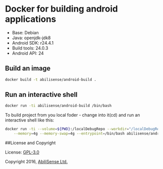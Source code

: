# Docker for building android applications

* Base: Debian 
* Java: openjdk-jdk8
* Android SDK: r24.4.1
* Build tools: 24.0.3
* Android API: 24

## Build an image

```bash
docker build -t abilisense/android-build .
```

## Run an interactive shell

```bash
docker run -ti abilisense/android-build /bin/bash
```
To build project from you local foder - change into it(cd) and run an interactive shell like this:
```bash
docker run -ti --volume=${PWD}:/localDebugRepo --workdir="/localDebugRepo" \
    --memory=4g --memory-swap=4g --entrypoint=/bin/bash abilisense/android-build
```

##License and Copyright

License: [GPL-3.0](LICENSE)

Copyright 2016, [AbiliSense Ltd.](http://www.abilisense.com/)
